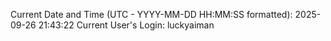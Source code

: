 Current Date and Time (UTC - YYYY-MM-DD HH:MM:SS formatted): 2025-09-26 21:43:22
Current User's Login: luckyaiman
